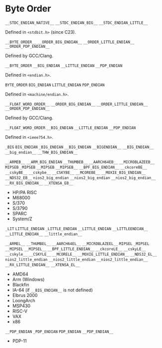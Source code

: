 # Byte Order

`__STDC_ENDIAN_NATIVE__`
`__STDC_ENDIAN_BIG__`
`__STDC_ENDIAN_LITTLE__`

Defined in `<stdbit.h>` (since C23).

`__BYTE_ORDER__`
`__ORDER_BIG_ENDIAN__`
`__ORDER_LITTLE_ENDIAN__`
`__ORDER_PDP_ENDIAN__`

Defined by GCC/Clang.

`__BYTE_ORDER`
`__BIG_ENDIAN`
`__LITTLE_ENDIAN`
`__PDP_ENDIAN`

Defined in `<endian.h>`.

<!--
`_BYTE_ORDER`
`_BIG_ENDIAN`
`_LITTLE_ENDIAN`
`_PDP_ENDIAN`
-->

`BYTE_ORDER`
`BIG_ENDIAN`
`LITTLE_ENDIAN`
`PDP_ENDIAN`

Defined in `<machine/endian.h>`.

`__FLOAT_WORD_ORDER__`
`__ORDER_BIG_ENDIAN__`
`__ORDER_LITTLE_ENDIAN__`
`__ORDER_PDP_ENDIAN__`

Defined by GCC/Clang.

`__FLOAT_WORD_ORDER`
`__BIG_ENDIAN`
`__LITTLE_ENDIAN`
`__PDP_ENDIAN`

Defined in `<ieee754.h>`.

`_BIG`<!-- Renesas/Hitachi Compilers -->
`BIG_ENDIAN`
`_BIG_ENDIAN`
`__BIG_ENDIAN`
`__BIGENDIAN__`
`__BIG_ENDIAN__`
`__big_endian__`
`__THW_BIG_ENDIAN__`

`__ARMEB__`
`__ARM_BIG_ENDIAN`
`__THUMBEB__`
`__AARCH64EB__`
`__MICROBLAZEEB__`
`MIPSEB`
`_MIPSEB`
`__MIPSEB`
`__MIPSEB__`
`__BPF_BIG_ENDIAN__`
`__ckcoreBE__`
`__cskyBE__`
`__cskybe__`
`__CSKYBE__`
`__MCOREBE__`
`__MOXIE_BIG_ENDIAN__`
`__NDS32_EB__`
`nios2_big_endian`
`__nios2_big_endian`
`__nios2_big_endian__`
`__RX_BIG_ENDIAN__`
`__XTENSA_EB__`

- HP/PA RISC
- M68000
- S/370
- S/3790
- SPARC
- System/Z

`_LIT`<!-- Renesas/Hitachi Compilers -->
`LITTLE_ENDIAN`
`_LITTLE_ENDIAN`
`__LITTLE_ENDIAN`
`__LITTLEENDIAN__`
`__LITTLE_ENDIAN__`
`__little_endian__`

`__ARMEL__`
`__THUMBEL__`
`__AARCH64EL__`
`__MICROBLAZEEL__`
`MIPSEL`
`_MIPSEL`
`__MIPSEL`
`__MIPSEL__`
`__BPF_LITTLE_ENDIAN__`
`__ckcoreLE__`
`__cskyLE__`
`__cskyle__`
`__CSKYLE__`
`__MCORELE__`
`__MOXIE_LITTLE_ENDIAN__`
`__NDS32_EL__`
`nios2_little_endian`
`__nios2_little_endian`
`__nios2_little_endian__`
`__RX_LITTLE_ENDIAN__`
`__XTENSA_EL__`

<!-- SPARC __LITTLE_ENDIAN_DATA__ -->

- AMD64
- Arm (Windows)
- Blackfin
- IA-64 (if `__BIG_ENDIAN__` is not defined)
- Elbrus 2000
- LoongArch
- MSP430
- RISC-V
- VAX
- x86

`__PDP_ENDIAN`
`_PDP_ENDIAN`
`PDP_ENDIAN`
`__PDP_ENDIAN__`

- PDP-11

<!-- RS/6000 __VEC_ELEMENT_REG_ORDER__ -->